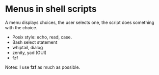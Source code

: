 # Menus in shell scripts
A menu displays choices, the user selects one, the script does something with the choice.

- Posix style: echo, read, case.
- Bash select statement
- whiptail, dialog
- zenity, yad (GUI)
- fzf

Notes: 
I use **fzf** as much as possible.  